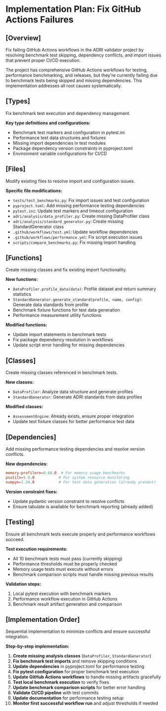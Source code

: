 # Implementation Plan: Fix GitHub Actions Failures

## [Overview]
Fix failing GitHub Actions workflows in the ADRI validator project by resolving benchmark test skipping, dependency conflicts, and import issues that prevent proper CI/CD execution.

The project has comprehensive GitHub Actions workflows for testing, performance benchmarking, and releases, but they're currently failing due to benchmark tests being skipped and missing dependencies. This implementation addresses all root causes systematically.

## [Types]
Fix benchmark test execution and dependency management.

**Key type definitions and configurations:**
- Benchmark test markers and configuration in pytest.ini
- Performance test data structures and fixtures
- Missing import dependencies in test modules
- Package dependency version constraints in pyproject.toml
- Environment variable configurations for CI/CD

## [Files]
Modify existing files to resolve import and configuration issues.

**Specific file modifications:**
- `tests/test_benchmarks.py`: Fix import issues and test configuration
- `pyproject.toml`: Add missing performance testing dependencies
- `pytest.ini`: Update test markers and timeout configuration
- `adri/analysis/data_profiler.py`: Create missing DataProfiler class
- `adri/analysis/standard_generator.py`: Create missing StandardGenerator class
- `.github/workflows/test.yml`: Update workflow dependencies
- `.github/workflows/performance.yml`: Fix script execution issues
- `scripts/compare_benchmarks.py`: Fix missing import handling

## [Functions]
Create missing classes and fix existing import functionality.

**New functions:**
- `DataProfiler.profile_data(data)`: Profile dataset and return summary statistics
- `StandardGenerator.generate_standard(profile, name, config)`: Generate data standards from profile
- Benchmark fixture functions for test data generation
- Performance measurement utility functions

**Modified functions:**
- Update import statements in benchmark tests
- Fix package dependency resolution in workflows
- Update script error handling for missing dependencies

## [Classes]
Create missing classes referenced in benchmark tests.

**New classes:**
- `DataProfiler`: Analyze data structure and generate profiles
- `StandardGenerator`: Generate ADRI standards from data profiles

**Modified classes:**
- `AssessmentEngine`: Already exists, ensure proper integration
- Update test fixture classes for better performance test data

## [Dependencies]
Add missing performance testing dependencies and resolve version conflicts.

**New dependencies:**
```toml
memory-profiler>=0.60.0  # For memory usage benchmarks
psutil>=5.9.0           # For system resource monitoring
numpy>=1.24.0           # For test data generation (already present)
```

**Version constraint fixes:**
- Update pydantic version constraint to resolve conflicts
- Ensure tabulate is available for benchmark reporting (already added)

## [Testing]
Ensure all benchmark tests execute properly and performance workflows succeed.

**Test execution requirements:**
- All 10 benchmark tests must pass (currently skipping)
- Performance thresholds must be properly checked
- Memory usage tests must execute without errors
- Benchmark comparison scripts must handle missing previous results

**Validation steps:**
1. Local pytest execution with benchmark markers
2. Performance workflow execution in GitHub Actions
3. Benchmark result artifact generation and comparison

## [Implementation Order]
Sequential implementation to minimize conflicts and ensure successful integration.

**Step-by-step implementation:**

1. **Create missing analysis classes** (`DataProfiler`, `StandardGenerator`)
2. **Fix benchmark test imports** and remove skipping conditions
3. **Update dependencies** in pyproject.toml for performance testing
4. **Fix pytest configuration** for proper benchmark test execution
5. **Update GitHub Actions workflows** to handle missing artifacts gracefully
6. **Test local benchmark execution** to verify fixes
7. **Update benchmark comparison scripts** for better error handling
8. **Validate CI/CD pipeline** with test commits
9. **Update documentation** for performance testing setup
10. **Monitor first successful workflow run** and adjust thresholds if needed

